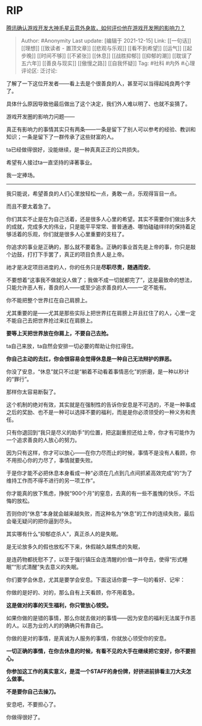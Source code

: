 # RIP
[腾讯确认游戏开发大神毛星云意外身故，如何评价他在游戏开发圈的影响力？](https://www.zhihu.com/question/506002000/answer/2271281381)

> Author: #Anonymity
> Last update: [编辑于 2021-12-15]
> Link: [[一句话]] [[理想]] [[致读者 - 置顶文章]] [[悲观与乐观]] [[看不到希望]] [[运气]] [[起步晚]] [[时间不够]] [[不紧张]] [[休息]] [[战胜抑郁]] [[抑郁的潮]] [[耽误了五六年]] [[善良与现实]] [[傲慢之路]] [[自我怀疑]]
> Tag: #社科 #内外 #心理
> 评论区:
> 泛讨论:

了解了一下这位开发者——看上去是个很善良的人，甚至可以当得起纯良两个字了。

具体什么原因导致他最后做出了这个决定，我们外人难以明了、也就不妄猜了。

游戏开发圈的影响力问题——

真正有影响力的事情其实只有两条——一条是留下了别人可以参考的经验、教训和知识；一条是留下了一群传承了这些财富的人。

ta已经做得很好，没能继续，是一种真真正正的公共损失。

希望有人接过ta一直坚持的译著事业。

我一定捧场。

---

我只能说，希望善良的人们心里放轻松一点，勇敢一点，乐观得盲目一点。

而且不要太着急了。

你们其实不止是在为自己活着，还是很多人心里的希望。其实不需要你们做出多大的成就，完成多大的伟业，只是能平平常常、普普通通、哪怕磕磕绊绊的保持着足够活着的乐观，你们就是很多人心里重要的支柱了。

你追求的事业是正确的，那么就不要着急。正确的事业首先是上帝的事，你只是敲个边鼓，打打下手罢了，真正的项目负责人是上帝。

祂才是决定项目进度的人，你的任务只是**尽职尽责，随遇而安**。

不要想着“这事我不做就没人做了；我做不成一切就都完了”，这是最致命的想法，只能允许恶人有，善良的人——或至少追求善良的人——一定不能有。

你不能把整个世界扛在自己肩膀上。

尤其重要的是——尤其是那些实际上把世界扛在肩膀上并且扛住了的人，心里一定不能自己去把世界抢过来扛在肩膀上。

**要等上天把世界放在你肩上，不要自己去抢。**

ta自己来放，ta自然会安排一切必要的帮助让你扛得住。

**你自己主动的去扛，你会很容易会觉得休息是一种自己无法辩护的罪恶。**

你没了安息，“休息”就只不过是“躺着不动看着事情恶化”的折磨，是一种以秒计的“罪行”。

那样你太容易断裂了。

这个机制的绝对有效，其实就是在强制性的告诉你安息是不可选的，不是一种事成之后的奖励、也不是一种可以选择不要的福利，而是是你必须领受的一种义务和责任。

只有你退回到“我只是尽义的助手”的位置，把这副重担还给上帝，你才有可能作为一个追求善良的人放心的努力。

因为只有这样，你才可以放心——在你力尽而止的时候，事情不是没有人看顾，你不用担心你的力尽了，事情就要失败。

于是你才能不必把休息本身看成一种“必须在几点到几点间抓紧高效完成”的“为了维持工作而不得不进行的另一项工作”。

你才能真的放下焦虑，挣脱“900个月”的窒息，去真的有一些不羞愧的快乐，不后悔的放松。

否则你的“休息”本身就会越来越失败，而这种名为“休息”的工作的连续失败，最后会毫无疑问的把你逼到尽头。

其实哪有什么“抑郁症杀人”，真正杀人的是失眠。

是无论放多久的假也放松不下来，休假越久越焦虑的失眠，

是连药物都抚慰不了，以至于强行镇压会连清醒的价值一并夺去，使得“形式睡眠”“形式清醒”失去意义的失眠。

你们要学会休息，尤其是要学会安息。下面这话你要一字一句的看好、记牢：

你做的是好的、对的，那么自有上天看顾，你不用着急。

**这是做对的事的天生福利，你只管放心领受。**

如果你做的是错的事情，那么你就去做对的事情——因为安息的福利无法属于作恶的人。以恶为业的人的的确确只有靠自己。

你做的是对的事情，是真诚为人服务的事情，你就放心领受你的安息。

**一切正确的事情，在你去休息的时候，有看不见的大手在继续把它变好，你不要担心。**

**你参加这工作的真实意义，是混一个STAFF的身份牌，好挤进前排看主刀大夫怎么做事。**

**不是要你自己去操刀。**

安息吧，不要担心了。

你做得很好了。
